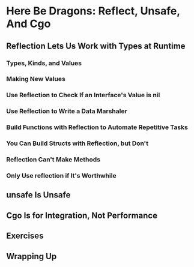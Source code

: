 # Here Be Dragons: Reflect, Unsafe, And Cgo

## Reflection Lets Us Work with Types at Runtime

### Types, Kinds, and Values

### Making New Values

### Use Reflection to Check If an Interface's Value is nil

### Use Reflection to Write a Data Marshaler

### Build Functions with Reflection to Automate Repetitive Tasks

### You Can Build Structs with Reflection, but Don't

### Reflection Can't Make Methods

### Only Use reflection if It's Worthwhile

## unsafe Is Unsafe

## Cgo Is for Integration, Not Performance

## Exercises

## Wrapping Up
